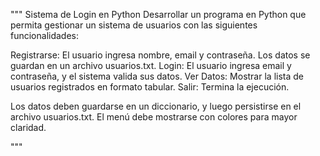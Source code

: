 """
Sistema de Login en Python
Desarrollar un programa en Python que permita gestionar un sistema de usuarios con las siguientes funcionalidades:

Registrarse: El usuario ingresa nombre, email y contraseña. Los datos se guardan en un archivo usuarios.txt.
Login: El usuario ingresa email y contraseña, y el sistema valida sus datos.
Ver Datos: Mostrar la lista de usuarios registrados en formato tabular.
Salir: Termina la ejecución.

Los datos deben guardarse en un diccionario, y luego persistirse en el archivo usuarios.txt.
El menú debe mostrarse con colores para mayor claridad.

"""